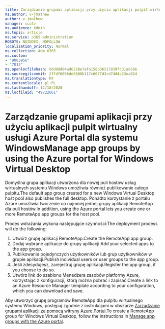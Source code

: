 ```yaml
---
title: Zarządzanie grupami aplikacji przy użyciu aplikacji pulpit wirtualny usługi Azure Portal dla systemu Windows
ms.author: v-jmathew
author: v-jmathew
manager: scotv
ms.audience: Admin
ms.topic: article
ms.service: o365-administration
ROBOTS: NOINDEX, NOFOLLOW
localization_priority: Normal
ms.collection: Adm_O365
ms.custom:
- "9003956"
- "7013"
ms.openlocfilehash: 0dd08d04ad6328e7afa158b36517839fc31a8566
ms.sourcegitcommit: 2ffdf6096de5608b117c6677d3cd7dd4c23ea024
ms.translationtype: MT
ms.contentlocale: pl-PL
ms.lasthandoff: 12/18/2020
ms.locfileid: "49722061"
---
```

# <a name="manage-app-groups-by-using-the-azure-portal-for-windows-virtual-desktop"></a><span data-ttu-id="a02e1-102">Zarządzanie grupami aplikacji przy użyciu aplikacji pulpit wirtualny usługi Azure Portal dla systemu Windows</span><span class="sxs-lookup"><span data-stu-id="a02e1-102">Manage app groups by using the Azure portal for Windows Virtual Desktop</span></span>

<span data-ttu-id="a02e1-103">Domyślna grupa aplikacji utworzona dla nowej puli hostów usług wirtualnych systemu Windows umożliwia również publikowanie całego pulpitu.</span><span class="sxs-lookup"><span data-stu-id="a02e1-103">The default app group created for a new Windows Virtual Desktop host pool also publishes the full desktop.</span></span> <span data-ttu-id="a02e1-104">Ponadto korzystanie z portalu Azure umożliwia tworzenie co najmniej jednej grupy aplikacji RemoteApp dla puli hostów.</span><span class="sxs-lookup"><span data-stu-id="a02e1-104">In addition, using the Azure portal lets you create one or more RemoteApp app groups for the host pool.</span></span>

<span data-ttu-id="a02e1-105">Proces wdrażania wykona następujące czynności:</span><span class="sxs-lookup"><span data-stu-id="a02e1-105">The deployment process will do the following:</span></span>

1. <span data-ttu-id="a02e1-106">Utwórz grupę aplikacji RemoteApp.</span><span class="sxs-lookup"><span data-stu-id="a02e1-106">Create the RemoteApp app group.</span></span>
2. <span data-ttu-id="a02e1-107">Dodaj wybrane aplikacje do grupy aplikacji.</span><span class="sxs-lookup"><span data-stu-id="a02e1-107">Add your selected apps to the app group.</span></span>
3. <span data-ttu-id="a02e1-108">Publikowanie pojedynczych użytkowników lub grup użytkowników w grupie aplikacji.</span><span class="sxs-lookup"><span data-stu-id="a02e1-108">Publish individual users or user groups to the app group.</span></span>
4. <span data-ttu-id="a02e1-109">Jeśli zdecydujesz, zarejestruj grupę aplikacji.</span><span class="sxs-lookup"><span data-stu-id="a02e1-109">Register the app group, if you choose to do so.</span></span>
5. <span data-ttu-id="a02e1-110">Utwórz link do szablonu Menedżera zasobów platformy Azure, korzystając z konfiguracji, którą można pobrać i zapisać.</span><span class="sxs-lookup"><span data-stu-id="a02e1-110">Create a link to an Azure Resource Manager template according to your configuration, which you can download and save.</span></span>

<span data-ttu-id="a02e1-111">Aby utworzyć grupę programów RemoteApp dla pulpitu wirtualnego systemu Windows, postępuj zgodnie z instrukcjami w obszarze [Zarządzanie grupami aplikacji za pomocą witryny Azure Portal](https://go.microsoft.com/fwlink/?linkid=2129550).</span><span class="sxs-lookup"><span data-stu-id="a02e1-111">To create a RemoteApp group for Windows Virtual Desktop, follow the instructions in [Manage app groups with the Azure portal](https://go.microsoft.com/fwlink/?linkid=2129550).</span></span>
